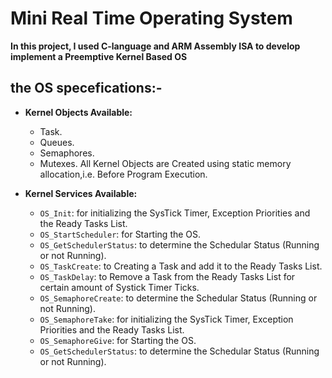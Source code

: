 # Mini Real Time Operating System
**In this project, I used C-language and ARM Assembly ISA to develop implement a
Preemptive Kernel Based OS**

## the OS specefications:-
- **Kernel Objects Available:**
    - Task.
    - Queues.
    - Semaphores.
    - Mutexes.
    All Kernel Objects are Created using static memory allocation,i.e. Before Program Execution.
    
- **Kernel Services Available:**
    - `OS_Init`: for initializing the SysTick Timer, Exception Priorities and the Ready Tasks List.
    - `OS_StartScheduler`: for Starting the OS.
    - `OS_GetSchedulerStatus`: to determine the Schedular Status (Running or not Running).
    - `OS_TaskCreate`: to Creating a Task and add it to the Ready Tasks List.
    - `OS_TaskDelay`: to Remove a Task from the Ready Tasks List for certain amount of Systick Timer Ticks.
    - `OS_SemaphoreCreate`: to determine the Schedular Status (Running or not Running).
    - `OS_SemaphoreTake`: for initializing the SysTick Timer, Exception Priorities and the Ready Tasks List.
    - `OS_SemaphoreGive`: for Starting the OS.
    - `OS_GetSchedulerStatus`: to determine the Schedular Status (Running or not Running).
    
